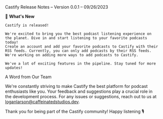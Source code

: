 Castify Release Notes – Version 0.0.1 – 09/26/2023

🚀 **What's New**

    Castify is released!
    
    We're excited to bring you the best podcast listening experience on the planet. Dive in and start listening to your favorite podcasts today!
    Create an account and add your favorite podcasts to Castify with their RSS feeds. Currently, you can only add podcasts by their RSS feeds. We're working on adding more ways to add podcasts to Castify.

    We've a lot of exciting features in the pipeline. Stay tuned for more updates!


A Word from Our Team

We're constantly striving to make Castify the best platform for podcast enthusiasts like you. Your feedback and suggestions play a crucial role in the development process. For any issues or suggestions, reach out to us at loganlarson@caffeinatedstudios.dev.

Thank you for being part of the Castify community! Happy listening 🎙️